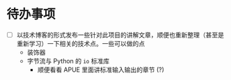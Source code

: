 # 待办事项

* [ ] 以技术博客的形式发布一些针对此项目的讲解文章，顺便也重新整理（甚至是重新学习）一下相关的技术点。一些可以做的点
  * 装饰器
  * 字节流与 Python 的 `io` 标准库
    * 顺便看看 APUE 里面讲标准输入输出的章节 (?)

